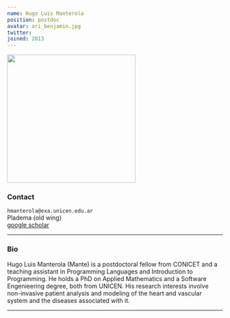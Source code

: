 ```yaml
---
name: Hugo Luis Manterola
position: postdoc
avatar: ari_benjamin.jpg
twitter:
joined: 2013
---
```


<img width="300" src="{{site.baseurl}}/images/people/{{page.avatar}}" data-action="zoom">

### Contact

<i class="fa fa-envelope-o"></i>  `hmanterola@exa.unicen.edu.ar`<br>
<i class="fa fa-building"></i> Pladema (old wing) <br>
<i class="fa fa-bar-chart"></i> [google scholar](https://scholar.google.com/citations?user=BVj1ufEAAAAJ&hl=en)

<hr>

### Bio

Hugo Luis Manterola (Mante) is a postdoctoral fellow from CONICET and a teaching assistant in Programming Languages and Introduction to Programming. He holds a PhD on Applied Mathematics and a Software Engenieering degree, both from UNICEN. His research interests involve non-invasive patient analysis and modeling of the heart and vascular system and the diseases associated with it. 

<hr>